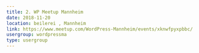 ```yaml
---
title: 2. WP Meetup Mannheim
date: 2018-11-20
location: beilerei , Mannheim
link: https://www.meetup.com/WordPress-Mannheim/events/xknwfpyxpbbc/
usergroup: wordpressma
type: usergroup
---
```

